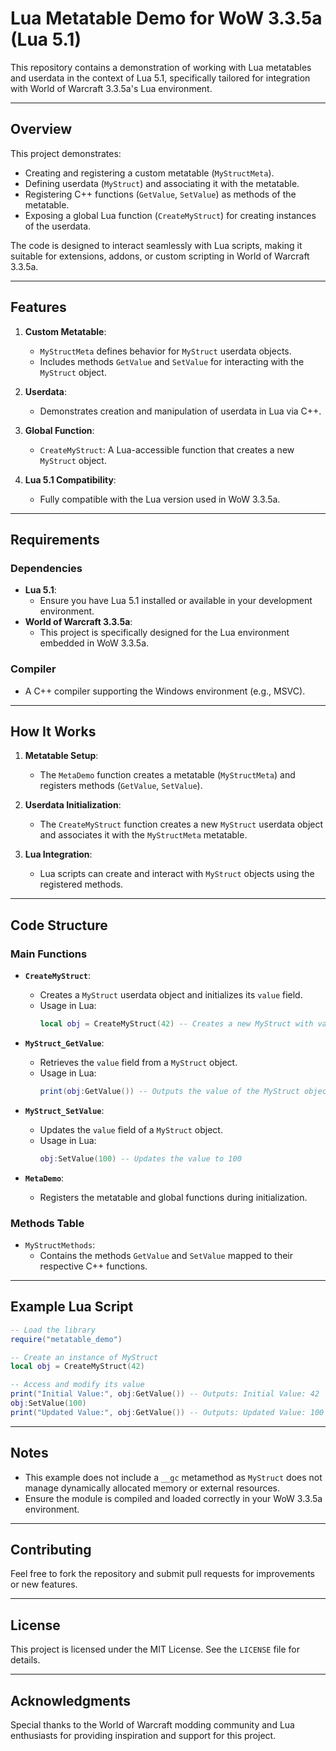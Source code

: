 # **Lua Metatable Demo for WoW 3.3.5a (Lua 5.1)**

This repository contains a demonstration of working with Lua metatables and userdata in the context of Lua 5.1, specifically tailored for integration with World of Warcraft 3.3.5a's Lua environment.

---

## **Overview**

This project demonstrates:
- Creating and registering a custom metatable (`MyStructMeta`).
- Defining userdata (`MyStruct`) and associating it with the metatable.
- Registering C++ functions (`GetValue`, `SetValue`) as methods of the metatable.
- Exposing a global Lua function (`CreateMyStruct`) for creating instances of the userdata.

The code is designed to interact seamlessly with Lua scripts, making it suitable for extensions, addons, or custom scripting in World of Warcraft 3.3.5a.

---

## **Features**
1. **Custom Metatable**:
   - `MyStructMeta` defines behavior for `MyStruct` userdata objects.
   - Includes methods `GetValue` and `SetValue` for interacting with the `MyStruct` object.

2. **Userdata**:
   - Demonstrates creation and manipulation of userdata in Lua via C++.

3. **Global Function**:
   - `CreateMyStruct`: A Lua-accessible function that creates a new `MyStruct` object.

4. **Lua 5.1 Compatibility**:
   - Fully compatible with the Lua version used in WoW 3.3.5a.

---

## **Requirements**

### **Dependencies**
- **Lua 5.1**:
  - Ensure you have Lua 5.1 installed or available in your development environment.
- **World of Warcraft 3.3.5a**:
  - This project is specifically designed for the Lua environment embedded in WoW 3.3.5a.

### **Compiler**
- A C++ compiler supporting the Windows environment (e.g., MSVC).

---

## **How It Works**

1. **Metatable Setup**:
   - The `MetaDemo` function creates a metatable (`MyStructMeta`) and registers methods (`GetValue`, `SetValue`).

2. **Userdata Initialization**:
   - The `CreateMyStruct` function creates a new `MyStruct` userdata object and associates it with the `MyStructMeta` metatable.

3. **Lua Integration**:
   - Lua scripts can create and interact with `MyStruct` objects using the registered methods.

---

## **Code Structure**

### **Main Functions**
- **`CreateMyStruct`**:
  - Creates a `MyStruct` userdata object and initializes its `value` field.
  - Usage in Lua:
    ```lua
    local obj = CreateMyStruct(42) -- Creates a new MyStruct with value 42
    ```

- **`MyStruct_GetValue`**:
  - Retrieves the `value` field from a `MyStruct` object.
  - Usage in Lua:
    ```lua
    print(obj:GetValue()) -- Outputs the value of the MyStruct object
    ```

- **`MyStruct_SetValue`**:
  - Updates the `value` field of a `MyStruct` object.
  - Usage in Lua:
    ```lua
    obj:SetValue(100) -- Updates the value to 100
    ```

- **`MetaDemo`**:
  - Registers the metatable and global functions during initialization.

### **Methods Table**
- `MyStructMethods`:
  - Contains the methods `GetValue` and `SetValue` mapped to their respective C++ functions.

---

## **Example Lua Script**

```lua
-- Load the library
require("metatable_demo")

-- Create an instance of MyStruct
local obj = CreateMyStruct(42)

-- Access and modify its value
print("Initial Value:", obj:GetValue()) -- Outputs: Initial Value: 42
obj:SetValue(100)
print("Updated Value:", obj:GetValue()) -- Outputs: Updated Value: 100
```

---

## **Notes**
- This example does not include a `__gc` metamethod as `MyStruct` does not manage dynamically allocated memory or external resources.
- Ensure the module is compiled and loaded correctly in your WoW 3.3.5a environment.

---

## **Contributing**
Feel free to fork the repository and submit pull requests for improvements or new features.

---

## **License**
This project is licensed under the MIT License. See the `LICENSE` file for details.

---

## **Acknowledgments**
Special thanks to the World of Warcraft modding community and Lua enthusiasts for providing inspiration and support for this project.
